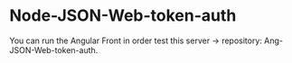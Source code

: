 # Node-JSON-Web-token-auth

You can run the Angular Front in order test this server -> repository: Ang-JSON-Web-token-auth.
